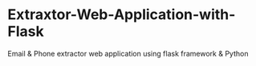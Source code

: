 # Extraxtor-Web-Application-with-Flask
Email &amp; Phone extractor web application using flask framework &amp; Python
